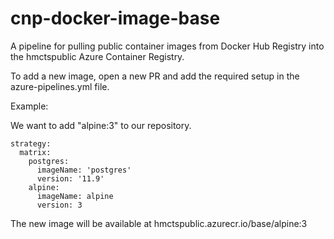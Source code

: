 # cnp-docker-image-base

A pipeline for pulling public container images from Docker Hub Registry into the hmctspublic Azure Container Registry.

To add a new image, open a new PR and add the required setup in the azure-pipelines.yml file. 

Example:

We want to add "alpine:3" to our repository. 

```
strategy:
  matrix:
    postgres:
      imageName: 'postgres'
      version: '11.9'
    alpine:
      imageName: alpine
      version: 3
```

The new image will be available at hmctspublic.azurecr.io/base/alpine:3 


